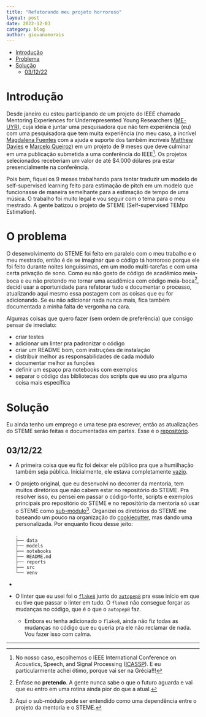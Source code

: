 ```yaml
---
title: "Refatorando meu projeto horroroso"
layout: post
date: 2022-12-03
category: blog
author: giovanamorais
---
```


* [Introdução](#introdução)
* [Problema](#problema)
* [Solução](#solução)
	* [03/12/22](#031222)

# Introdução

Desde janeiro eu estou participando de um projeto do IEEE chamado Mentoring Experiences
for Underrepresented Young Researchers
([ME-UYR](https://signalprocessingsociety.org/community-involvement/me-uyr-mentoring-experiences-underrepresented-young-researchers-program)), 
cuja ideia é juntar uma pesquisadora que não tem experiência (eu) com uma pesquisadora 
que tem muita experiência (no meu caso, a incrível [Magdalena
Fuentes](https://magdalenafuentes.github.io/) com a ajuda e suporte dos também
incríveis [Matthew Davies](https://mepdavies.github.io/) e [Marcelo Queiroz](https://www.ime.usp.br/~mqz/)) em um projeto de 9 meses que
deve culminar em uma publicação submetida a uma conferência do IEEE[^3]. Os
projetos selecionados receberiam um valor de até $4.000 dólares pra estar
presencialmente na conferência.

Pois bem, fiquei os 9 meses trabalhando para tentar traduzir um
modelo de self-supervised learning feito para estimação de pitch em um modelo
que funcionasse de maneira semelhante para a estimação de tempo de uma música. O
trabalho foi muito legal e vou seguir com o tema para o meu mestrado. A gente
batizou o projeto de STEME (Self-supervised TEMpo Estimation).

# O problema 

O desenvolvimento do STEME foi feito em paralelo com o meu trabalho e o meu
mestrado, então é de se imaginar que o código tá horroroso porque ele foi feito
durante noites longuíssimas, em um modo multi-tarefas e com uma certa privação de sono. 
Como eu não gosto de código de acadêmico meia-boca e eu não pretendo me tornar uma 
acadêmica com código meia-boca[^1], decidi usar a oportunidade para refatorar tudo e
documentar o processo, atualizando aqui mesmo essa postagem com as coisas que eu
for adicionando. Se eu não adicionar nada nunca mais, fica também documentada a
minha falta de vergonha na cara.

Algumas coisas que quero fazer (sem ordem de preferência) que consigo pensar de
imediato:

* criar testes
* adicionar um linter pra padronizar o código
* criar um README bom, com instruções de instalação
* distribuir melhor as responsabilidades de cada módulo
* documentar melhor as funções
* definir um espaço pra notebooks com exemplos
* separar o código das bibliotecas dos scripts que eu uso pra alguma coisa mais
  específica 

# Solução

Eu ainda tenho um emprego e uma tese pra escrever, então as atualizações do
STEME serão feitas e documentadas em partes. Esse é o 
[repositório](https://github.com/giovana-morais/STEME).

## 03/12/22

* A primeira coisa que eu fiz foi deixar ele público pra que a humilhação também
  seja pública. Inicialmente, ele estava completamente
  [vazio](https://github.com/giovana-morais/steme/tree/b3a05d9dc61c855895939bbed3a90aa2d6dec059).
* O projeto original, que eu desenvolvi no decorrer da mentoria, tem muitos
  diretórios que não cabem estar no repositório do STEME. Pra resolver isso, eu
  pensei em passar o código-fonte, scripts e exemplos principais pro repositório
  do STEME e no repositório da mentoria só usar o STEME como
  [sub-módulo](https://github.blog/2016-02-01-working-with-submodules/)[^2].
  Organizei os diretórios do STEME me baseando um pouco na organização do
  [cookiecutter](https://github.com/drivendata/cookiecutter-data-science), mas
  dando uma personalizada. Por enquanto ficou desse jeito:

  ```
  .
  ├── data
  ├── models
  ├── notebooks
  ├── README.md
  ├── reports
  ├── src
  └── venv

  ```
*  
* O linter que eu usei foi o [`flake8`](https://flake8.pycqa.org/en/latest/) junto do
  [`autopep8`](https://github.com/hhatto/autopep8) pra esse
  início em que eu tive que passar o linter em tudo. O `flake8` não consegue
  forçar as mudanças no código, que é o que o `autopep8` faz.
  * Embora eu tenha adicionado o `flake8`, ainda não fiz todas as mudanças no
	código que eu queria pra ele não reclamar de nada. Vou fazer isso com calma. 

---

[^1]: Ênfase no **pretendo**. A gente nunca sabe o que o futuro aguarda e vai
    que eu entro em uma rotina ainda pior do que a atual. 

[^2]: Aqui o sub-módulo pode ser entendido como uma dependência entre o projeto
	da mentoria e o STEME.

[^3]: No nosso caso, escolhemos o IEEE International Conference on Acoustics,
	Speech, and Signal Processing ([ICASSP](https://2023.ieeeicassp.org/)). E eu
	particularmente achei ótimo, porque vai ser na Grécia!!! 
